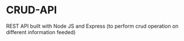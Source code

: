 # CRUD-API
REST API built with Node JS and Express (to perform crud operation on different information feeded)
